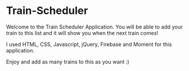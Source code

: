 # Train-Scheduler

Welcome to the Train Scheduler Application. You will be able to add your train to this list and it will show you when the next train comes! 

I used HTML, CSS, Javascript, jQuery, Firebase and Moment for this application. 

Enjoy and add as many trains to this as you want :) 